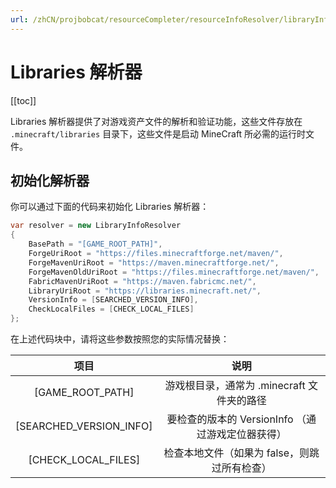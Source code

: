 ```yaml
---
url: /zhCN/projbobcat/resourceCompleter/resourceInfoResolver/libraryInfoResolver.md
---
```

# Libraries 解析器

\[\[toc]]

Libraries 解析器提供了对游戏资产文件的解析和验证功能，这些文件存放在
`.minecraft/libraries` 目录下，这些文件是启动 MineCraft 所必需的运行时文件。

## 初始化解析器

你可以通过下面的代码来初始化 Libraries 解析器：

```c#
var resolver = new LibraryInfoResolver
{
    BasePath = "[GAME_ROOT_PATH]",
    ForgeUriRoot = "https://files.minecraftforge.net/maven/",
    ForgeMavenUriRoot = "https://maven.minecraftforge.net/",
    ForgeMavenOldUriRoot = "https://files.minecraftforge.net/maven/",
    FabricMavenUriRoot = "https://maven.fabricmc.net/",
    LibraryUriRoot = "https://libraries.minecraft.net/",
    VersionInfo = [SEARCHED_VERSION_INFO],
    CheckLocalFiles = [CHECK_LOCAL_FILES]
};
```

在上述代码块中，请将这些参数按照您的实际情况替换：

|           项目            |               说明                |
|:-----------------------:|:-------------------------------:|
|    \[GAME\_ROOT\_PATH]     |   游戏根目录，通常为 .minecraft 文件夹的路径   |
| \[SEARCHED\_VERSION\_INFO] | 要检查的版本的 VersionInfo （通过游戏定位器获得） |
|   \[CHECK\_LOCAL\_FILES]   |    检查本地文件（如果为 false，则跳过所有检查）    |
